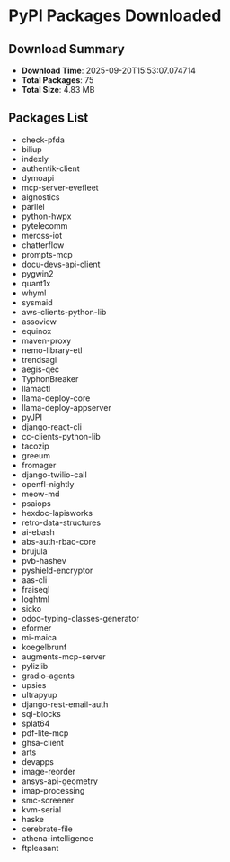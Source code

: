 # PyPI Packages Downloaded

## Download Summary
- **Download Time**: 2025-09-20T15:53:07.074714
- **Total Packages**: 75
- **Total Size**: 4.83 MB

## Packages List
- check-pfda
- biliup
- indexly
- authentik-client
- dymoapi
- mcp-server-evefleet
- aignostics
- parllel
- python-hwpx
- pytelecomm
- meross-iot
- chatterflow
- prompts-mcp
- docu-devs-api-client
- pygwin2
- quant1x
- whyml
- sysmaid
- aws-clients-python-lib
- assoview
- equinox
- maven-proxy
- nemo-library-etl
- trendsagi
- aegis-qec
- TyphonBreaker
- llamactl
- llama-deploy-core
- llama-deploy-appserver
- pyJPI
- django-react-cli
- cc-clients-python-lib
- tacozip
- greeum
- fromager
- django-twilio-call
- openfl-nightly
- meow-md
- psaiops
- hexdoc-lapisworks
- retro-data-structures
- ai-ebash
- abs-auth-rbac-core
- brujula
- pvb-hashev
- pyshield-encryptor
- aas-cli
- fraiseql
- loghtml
- sicko
- odoo-typing-classes-generator
- eformer
- mi-maica
- koegelbrunf
- augments-mcp-server
- pylizlib
- gradio-agents
- upsies
- ultrapyup
- django-rest-email-auth
- sql-blocks
- splat64
- pdf-lite-mcp
- ghsa-client
- arts
- devapps
- image-reorder
- ansys-api-geometry
- imap-processing
- smc-screener
- kvm-serial
- haske
- cerebrate-file
- athena-intelligence
- ftpleasant

